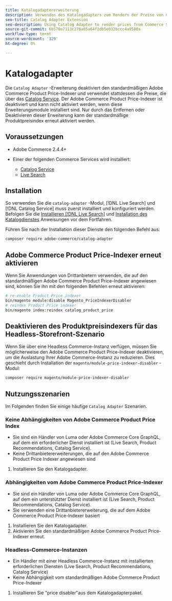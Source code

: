 ```yaml
---
title: Katalogadaptererweiterung
description: Verwenden des Katalogadapters zum Rendern der Preise von Commerce Services
seo-title: Catalog Adapter Extension
seo-description: Using Catalog Adapter to render prices from Commerce Services
source-git-commit: 6b578e7113c278a05a64f2db5e032bccc4a9580a
workflow-type: tm+mt
source-wordcount: '329'
ht-degree: 0%

---
```



# Katalogadapter

Die `Catalog Adapter` -Erweiterung deaktiviert den standardmäßigen Adobe Commerce Product Price-Indexer und verwendet stattdessen die Preise, die über das [Catalog Service](../catalog-service/overview.md).
Der Adobe Commerce Product Price-Indexer ist deaktiviert und kann nicht aktiviert werden, wenn diese Erweiterungsmodule installiert sind. Nur durch das Entfernen oder Deaktivieren dieser Erweiterung kann der standardmäßige Produktpreisindex erneut aktiviert werden.

## Voraussetzungen

* Adobe Commerce 2.4.4+
* Einer der folgenden Commerce Services wird installiert:

   * [Catalog Service](../catalog-service/overview.md)
   * [Live Search](../live-search/guide-overview.md)

## Installation

So verwenden Sie die `catalog-adapter` -Modul, [!DNL Live Search] und [!DNL Catalog Service] muss zuerst installiert und konfiguriert werden. Befolgen Sie die [Installieren [!DNL Live Search]](../live-search/install.md) und [Installation des Katalogdienstes](../catalog-service/installation.md) Anweisungen vor dem Fortfahren.

Führen Sie nach der Installation dieser Dienste den folgenden Befehl aus:

```bash
composer require adobe-commerce/catalog-adapter
```

## Adobe Commerce Product Price-Indexer erneut aktivieren

Wenn Sie Anwendungen von Drittanbietern verwenden, die auf den standardmäßigen Adobe Commerce Product Price-Indexer angewiesen sind, können Sie ihn mit den folgenden Befehlen erneut aktivieren:

```bash
# re-enable Product Price indexer
bin/magento module:disable Magento_PriceIndexerDisabler
# reindex Product Price indexer 
bin/magento index:reindex catalog_product_price
```

## Deaktivieren des Produktpreisindexers für das Headless-Storefront-Szenario

Wenn Sie über eine Headless Commerce-Instanz verfügen, müssen Sie möglicherweise den Adobe Commerce Product Price-Indexer deaktivieren, um die Auslastung Ihrer Adobe Commerce-Instanz zu reduzieren.
Dies geschieht durch Installation der `magento/module-price-indexer-disabler` -Modul:

```bash
composer require magento/module-price-indexer-disabler
```

## Nutzungsszenarien

Im Folgenden finden Sie einige häufige `Catalog Adapter` Szenarien.

### Keine Abhängigkeiten von Adobe Commerce Product Price Index

* Sie sind ein Händler von Luma oder Adobe Commerce Core GraphQL, auf dem ein erforderlicher Dienst installiert ist (Live Search, Product Recommendations, Catalog Service).
* Keine Drittanbietererweiterungen, die auf den Adobe Commerce Product Price Indexer angewiesen sind

1. Installieren Sie den Katalogadapter.

### Abhängigkeiten vom Adobe Commerce Product Price-Indexer

* Sie sind ein Händler von Luma oder Adobe Commerce Core GraphQL, auf dem ein unterstützter Dienst installiert ist (Live Search, Product Recommendations, Catalog Service).
* Sie verwenden eine Drittanbietererweiterung, die auf dem Adobe Commerce Product Price-Indexer basiert

1. Installieren Sie den Katalogadapter.
1. Aktivieren Sie den standardmäßigen Adobe Commerce Product Price-Indexer erneut.

### Headless-Commerce-Instanzen

* Ein Händler mit einer Headless Commerce-Instanz mit installierten erforderlichen Diensten (Live Search, Product Recommendations, Catalog Service)
* Keine Abhängigkeit vom standardmäßigen Adobe Commerce Product Price-Indexer

1. Installieren Sie &quot;price disabler&quot;aus dem Katalogadapterpaket.
